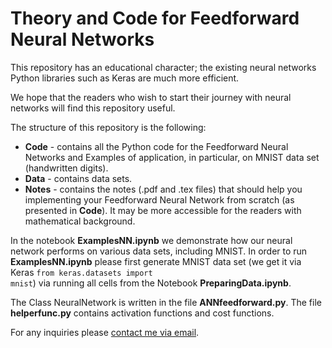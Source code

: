 ﻿# Theory and Code for Feedforward Neural Networks

This repository has an educational character; the existing neural networks Python libraries such as Keras are much more efficient. 

We hope that the readers who wish to start their journey with neural networks will find this repository useful. 

The structure of this repository is the following:

* **Code** - contains all the Python code for the Feedforward Neural Networks and Examples of application, in particular, on MNIST data set (handwritten digits).
* **Data** - contains data sets.
* **Notes** - contains the notes (.pdf and .tex files) that should help you implementing your Feedforward Neural Network from scratch (as presented in **Code**). It may be more accessible for the readers with mathematical background. 

In the notebook **ExamplesNN.ipynb** we demonstrate how our neural network performs on various data sets, including MNIST. 
In order to run **ExamplesNN.ipynb** please first generate MNIST data set (we get it via Keras <code>from keras.datasets import mnist</code>) via running all cells from the Notebook **PreparingData.ipynb**.

The Class NeuralNetwork is written in the file **ANNfeedforward.py**. The file **helperfunc.py** contains activation functions and cost functions.

For any inquiries please  <a href = "mailto: michal.gnacik@port.ac.uk">contact me via email</a>.